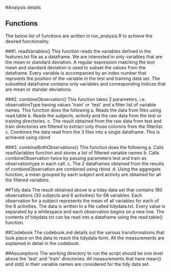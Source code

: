 #Analysis details

## Functions
The below list of functions are written in run_analysis.R to achieve the desired functionality.

###1. readVariables()
This function reads the variables defined in the features.txt file as a dataframe. We are interested in only variables that are the mean or standard deviation. A regular expression matching the text mean and standard deviation is used to subset the values from the dataframe. Every variable is accompanied by an index number that reprsents the position of the variable in the test and training data set. The subsetted dataframe contains only variables and corresponding indices that are mean or standar deviations.

###2. combineObservation() 
This function takes 2 parameters, i.e. observationType having values 'train' or 'test' and a filter list of variable names.
This function does the following
a. Reads the data from files using read.table
b. Reads the subjects, activity and the raw data from the test or training directories.
c. The result obtained from the raw data from test and train directories are filtered to extract only those columns from the filterlist. 
c. Combines the data read from the 3 files into a single dataframe. This is achieved using cbind

###3. combineBothObservations() 
This function does the following
a. Calls readVariables function and stores a list of filtered variable names
b. Calls combineObservation twice by passing parameters test and train as observationtype in each call.
c. The 2 dataframes obtained from the results of combineObservation are combined using rbind.
d. Using the aggregate function, a mean grouped by each subject and activity are obtained for all the filtered variables.

##Tidy data
The result obtained above is a tiday data set that contains 180 observations (30 subjects and 6 activities) for 68 variables. Each observation for a subject represents the mean of all variables for each of the 6 activities. The data is written to a file called tidydata.txt. Every value is separated by a whitespace and each observation begins on a new line. The contents of tidydata.txt can be read into a dataframe using the read.table() function.

##Codebook
The codebook.md details out the various transformations that took place on the data to reach the tidydata form. All the measurements are explained in detail in the codebook.

##Assumptions
The working directory to run the script should be one level above the 'test' and 'train' directories.
All measurements that have mean() and std() in their variable names are considered for the tidy data set.
